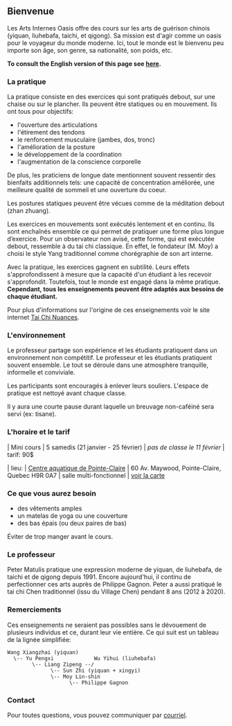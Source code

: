 ## Bienvenue

Les Arts Internes Oasis offre des cours sur les arts de guérison chinois
(yiquan, liuhebafa, taichi, et qigong). Sa mission est d'agir comme un oasis
pour le voyageur du monde moderne. Ici, tout le monde est le bienvenu peu
importe son âge, son genre, sa nationalité, son poids, etc.

**To consult the English version of this page see [here](index.md).**

### La pratique

La pratique consiste en des exercices qui sont pratiqués debout, sur une chaise
ou sur le plancher. Ils peuvent être statiques ou en mouvement. Ils ont tous
pour objectifs:

* l'ouverture des articulations
* l'étirement des tendons
* le renforcement musculaire (jambes, dos, tronc)
* l'amélioration de la posture
* le développement de la coordination
* l'augmentation de la conscience corporelle

De plus, les praticiens de longue date mentionnent souvent ressentir des
bienfaits additionnels tels: une capacité de concentration améliorée, une
meilleure qualité de sommeil et une ouverture du coeur.

Les postures statiques peuvent être vécues comme de la méditation debout (zhan
zhuang).

Les exercices en mouvements sont exécutés lentement et en continu. Ils sont
enchaînés ensemble ce qui permet de pratiquer une forme plus longue d’exercice.
Pour un observateur non avisé, cette forme, qui est exécutée debout, ressemble
à du tai chi classique. En effet, le fondateur (M. Moy) a choisi le style Yang
traditionnel comme chorégraphie de son art interne.

Avec la pratique, les exercices gagnent en subtilité. Leurs effets
s'approfondissent à mesure que la capacité d'un étudiant à les recevoir
s'approfondit. Toutefois, tout le monde est engagé dans la même pratique. 
**Cependant, tous les enseignements peuvent être adaptés aux besoins de chaque
étudiant.**

Pour plus d'informations sur l'origine de ces enseignements voir le site
internet [Tai Chi Nuances](https://taichinuances.com).

### L'environnement

Le professeur partage son expérience et les étudiants pratiquent dans un
environnement non compétitif. Le professeur et les étudiants pratiquent souvent
ensemble. Le tout se déroule dans une atmosphère tranquille, informelle et
conviviale.

Les participants sont encouragés à enlever leurs souliers. L'espace de
pratique est nettoyé avant chaque classe.

Il y aura une courte pause durant laquelle un breuvage non-caféiné sera servi
(ex: tisane).

### L'horaire et le tarif

| Mini cours
| 5 samedis (21 janvier - 25 février)
| *pas de classe le 11 février*
| tarif: 90$

| lieu:
|      [Centre aquatique de Pointe-Claire](http://www.pointe-claire.ca/fr/)
|      60 Av. Maywood, Pointe-Claire, Quebec H9R 0A7
|      salle multi-fonctionnel
|      [voir la carte](https://goo.gl/maps/3Dpr7Yw7d25m5mdv9)

### Ce que vous aurez besoin

* des vêtements amples
* un matelas de yoga ou une couverture
* des bas épais (ou deux paires de bas)

Éviter de trop manger avant le cours.

### Le professeur

Peter Matulis pratique une expression moderne de yiquan, de liuhebafa, de
taichi et de qigong depuis 1991. Encore aujourd'hui, il continu de
perfectionner ces arts auprès de Philippe Gagnon. Peter a aussi pratiqué le tai
chi Chen traditionnel (issu du Village Chen) pendant 8 ans (2012 à 2020).

### Remerciements

Ces enseignements ne seraient pas possibles sans le dévouement de plusieurs
individus et ce, durant leur vie entière. Ce qui suit est un tableau de la
lignée simplifiée:

```
Wang Xiangzhai (yiquan)
  \-- Yu Pengxi             Wu Yihui (liuhebafa)
        \-- Liang Zipeng --/
              \-- Sun Zhi (yiquan + xingyi)
              \-- Moy Lin-shin
                    \-- Philippe Gagnon
```

### Contact

Pour toutes questions, vous pouvez communiquer par
[courriel](mailto:info@oasis-internal.art).
